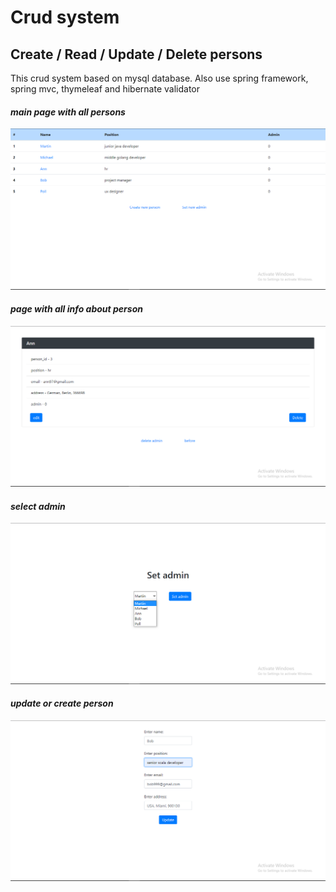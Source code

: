 # Crud system
## Create / Read / Update / Delete persons

This crud system based on mysql database. Also use spring framework, spring mvc, thymeleaf and hibernate validator


#### _main page with all persons_
![plot](./screenshot/screen1.png)

#### _page with all info about person_
![plot](./screenshot/screen2.png)

#### _select admin_
![plot](./screenshot/screen3.png)

#### _update or create person_
![plot](./screenshot/screen4.png)